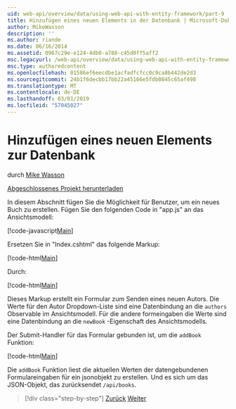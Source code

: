 ```yaml
---
uid: web-api/overview/data/using-web-api-with-entity-framework/part-9
title: Hinzufügen eines neuen Elements in der Datenbank | Microsoft-Dokumentation
author: MikeWasson
description: ''
ms.author: riande
ms.date: 06/16/2014
ms.assetid: 0967c29e-e124-4db0-a788-c45d0ff5aff2
msc.legacyurl: /web-api/overview/data/using-web-api-with-entity-framework/part-9
msc.type: authoredcontent
ms.openlocfilehash: 01586ef6eecdbe1acfadfcfcc0c9ca8b442de2d3
ms.sourcegitcommit: 24b1f6decbb17bb22a45166e5fdb0845c65af498
ms.translationtype: MT
ms.contentlocale: de-DE
ms.lasthandoff: 03/01/2019
ms.locfileid: "57045027"
---
```

<a name="add-a-new-item-to-the-database"></a>Hinzufügen eines neuen Elements zur Datenbank
====================
durch [Mike Wasson](https://github.com/MikeWasson)

[Abgeschlossenes Projekt herunterladen](https://github.com/MikeWasson/BookService)

In diesem Abschnitt fügen Sie die Möglichkeit für Benutzer, um ein neues Buch zu erstellen. Fügen Sie den folgenden Code in "app.js" an das Ansichtsmodell:

[!code-javascript[Main](part-9/samples/sample1.js)]

Ersetzen Sie in "Index.cshtml" das folgende Markup:

[!code-html[Main](part-9/samples/sample2.html)]

Durch:

[!code-html[Main](part-9/samples/sample3.html)]

Dieses Markup erstellt ein Formular zum Senden eines neuen Autors. Die Werte für den Autor Dropdown-Liste sind eine Datenbindung an die `authors` Observable im Ansichtsmodell. Für die andere formeingaben die Werte sind eine Datenbindung an die `newBook` -Eigenschaft des Ansichtsmodells.

Der Submit-Handler für das Formular gebunden ist, um die `addBook` Funktion:

[!code-html[Main](part-9/samples/sample4.html)]

Die `addBook` Funktion liest die aktuellen Werten der datengebundenen Formulareingaben für ein jsonobjekt zu erstellen. Und es sich um das JSON-Objekt, das zurücksendet `/api/books`.

> [!div class="step-by-step"]
> [Zurück](part-8.md)
> [Weiter](part-10.md)
